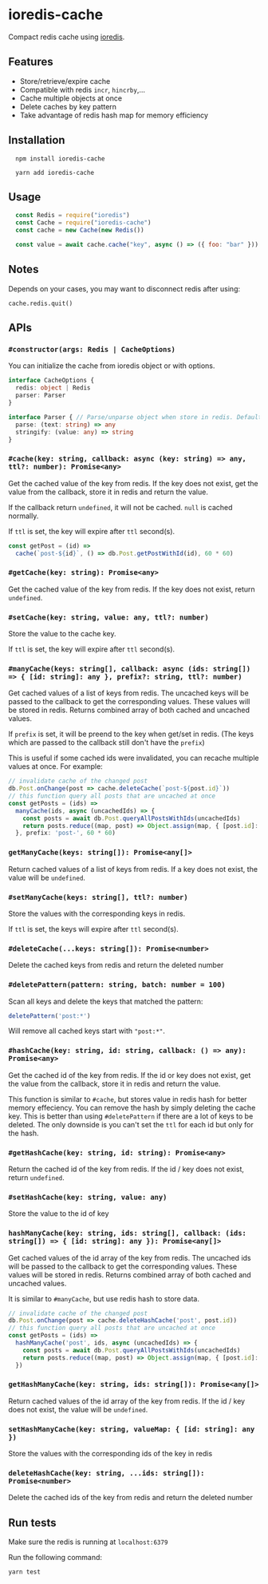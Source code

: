 # ioredis-cache

Compact redis cache using [ioredis](https://github.com/luin/ioredis).

## Features

- Store/retrieve/expire cache
- Compatible with redis `incr`, `hincrby`,...
- Cache multiple objects at once
- Delete caches by key pattern
- Take advantage of redis hash map for memory efficiency

## Installation

```
  npm install ioredis-cache
```

```
  yarn add ioredis-cache
```

## Usage

```javascript
  const Redis = require("ioredis")
  const Cache = require("ioredis-cache")
  const cache = new Cache(new Redis())

  const value = await cache.cache("key", async () => ({ foo: "bar" }))
```

## Notes

Depends on your cases, you may want to disconnect redis after using:
```
cache.redis.quit()
```

## APIs

### `#constructor(args: Redis | CacheOptions)`

You can initialize the cache from ioredis object or with options.

```typescript
interface CacheOptions {
  redis: object | Redis
  parser: Parser
}

interface Parser { // Parse/unparse object when store in redis. Default is JSON
  parse: (text: string) => any
  stringify: (value: any) => string
}
```

### `#cache(key: string, callback: async (key: string) => any, ttl?: number): Promise<any>`

Get the cached value of the key from redis. If the key does not exist, get the value from the callback, store it in redis and return the value.

If the callback return `undefined`, it will not be cached. `null` is cached normally.

If `ttl` is set, the key will expire after `ttl` second(s).

```javascript
const getPost = (id) =>
  cache(`post-${id}`, () => db.Post.getPostWithId(id), 60 * 60)
```

### `#getCache(key: string): Promise<any>`

Get the cached value of the key from redis. If the key does not exist, return `undefined`.

### `#setCache(key: string, value: any, ttl?: number)`

Store the value to the cache key.

If `ttl` is set, the key will expire after `ttl` second(s).

### `#manyCache(keys: string[], callback: async (ids: string[]) => { [id: string]: any }, prefix?: string, ttl?: number)`

Get cached values of a list of keys from redis. The uncached keys will be passed to the callback to get the corresponding values. These values will be stored in redis. Returns combined array of both cached and uncached values.

If `prefix` is set, it will be preend to the key when get/set in redis. (The keys which are passed to the callback still don't have the `prefix`)

This is useful if some cached ids were invalidated, you can recache multiple values at once. For example:

```javascript
// invalidate cache of the changed post
db.Post.onChange(post => cache.deleteCache(`post-${post.id}`))
// this function query all posts that are uncached at once
const getPosts = (ids) =>
  manyCache(ids, async (uncachedIds) => {
    const posts = await db.Post.queryAllPostsWithIds(uncachedIds)
    return posts.reduce((map, post) => Object.assign(map, { [post.id]: post }), {})
  }, prefix: 'post-', 60 * 60)
```

### `getManyCache(keys: string[]): Promise<any[]>`

Return cached values of a list of keys from redis. If a key does not exist, the value will be `undefined`.

### `#setManyCache(keys: string[], ttl?: number)`

Store the values with the corresponding keys in redis.

If `ttl` is set, the keys will expire after `ttl` second(s).

### `#deleteCache(...keys: string[]): Promise<number>`

Delete the cached keys from redis and return the deleted number

### `#deletePattern(pattern: string, batch: number = 100)`

Scan all keys and delete the keys that matched the pattern:

```javascript
deletePattern('post:*')
```
Will remove all cached keys start with `"post:*"`.

### `#hashCache(key: string, id: string, callback: () => any): Promise<any>`

Get the cached id of the key from redis. If the id or key does not exist, get the value from the callback, store it in redis and return the value.

This function is similar to `#cache`, but stores value in redis hash for better memory effeciency. You can remove the hash by simply deleting the cache key. This is better than using `#deletePattern` if there are a lot of keys to be deleted. The only downside is you can't set the `ttl` for each id but only for the hash.

### `#getHashCache(key: string, id: string): Promise<any>`

Return the cached id of the key from redis. If the id / key does not exist, return `undefined`.

### `#setHashCache(key: string, value: any)`

Store the value to the id of key

### `hashManyCache(key: string, ids: string[], callback: (ids: string[]) => { [id: string]: any }): Promise<any[]>`

Get cached values of the id array of the key from redis. The uncached ids will be passed to the callback to get the corresponding values. These values will be stored in redis. Returns combined array of both cached and uncached values.

It is similar to `#manyCache`, but use redis hash to store data.

```javascript
// invalidate cache of the changed post
db.Post.onChange(post => cache.deleteHashCache('post', post.id))
// this function query all posts that are uncached at once
const getPosts = (ids) =>
  hashManyCache('post', ids, async (uncachedIds) => {
    const posts = await db.Post.queryAllPostsWithIds(uncachedIds)
    return posts.reduce((map, post) => Object.assign(map, { [post.id]: post }), {})
  })
```

### `getHashManyCache(key: string, ids: string[]): Promise<any[]>`

Return cached values of the id array of the key from redis. If the id / key does not exist, the value will be `undefined`.

### `setHashManyCache(key: string, valueMap: { [id: string]: any })`

Store the values with the corresponding ids of the key in redis

### `deleteHashCache(key: string, ...ids: string[]): Promise<number>`

Delete the cached ids of the key from redis and return the deleted number

## Run tests

Make sure the redis is running at `localhost:6379`

Run the following command:

```
yarn test
```

